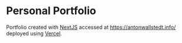 # Personal Portfolio

Portfolio created with [NextJS](https://nextjs.org/) accessed at https://antonwallstedt.info/ deployed using [Vercel](https://vercel.com/).
